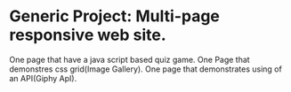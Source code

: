 # Generic Project: Multi-page responsive web site.
One page that have a java script based quiz game.
One Page that demonstres css grid(Image Gallery).
One page that demonstrates using of an API(Giphy ApI).
